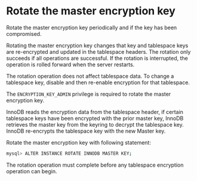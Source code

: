 # Rotate the master encryption key

Rotate the master encryption key periodically and if the key has been compromised.

Rotating the master encryption key changes that key and tablespace keys are re-encrypted and updated in the tablespace headers. The rotation only succeeds if all operations are successful. If the rotation is interrupted, the operation is rolled forward when the server restarts.

The rotation operation does not affect tablespace data. To change a tablespace key, disable and then re-enable encryption for that tablespace.

The `ENCRYPTION_KEY_ADMIN` privilege is required to rotate the master encryption key.

 InnoDB reads the encryption data from the tablespace header, if certain tablespace keys have been encrypted with the prior master key, InnoDB retrieves the master key from the keyring to decrypt the tablespace key. InnoDB re-encrypts the tablespace key with the new Master key.

Rotate the master encryption key with following statement:

```{.bash data-prompt="mysql>"}
mysql> ALTER INSTANCE ROTATE INNODB MASTER KEY;
```

The rotation operation must complete before any tablespace encryption operation
can begin.
    